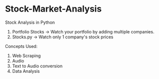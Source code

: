 # Stock-Market-Analysis
Stock Analysis in Python
 
1. Portfolio Stocks -> Watch your portfolio by adding multiple companies. 
2. Stocks.py -> Watch only 1 company's stock prices


Concepts Used:
1. Web Scraping
2. Audio 
3. Text to Audio conversion
4. Data Analysis

